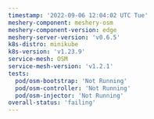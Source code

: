 ```yaml
---
timestamp: '2022-09-06 12:04:02 UTC Tue'
meshery-component: meshery-osm
meshery-component-version: edge
meshery-server-version: 'v0.6.5'
k8s-distro: minikube
k8s-version: 'v1.23.9'
service-mesh: OSM
service-mesh-version: 'v1.2.1'
tests:
  pod/osm-bootstrap: 'Not Running'
  pod/osm-controller: 'Not Running'
  pod/osm-injector: 'Not Running'
overall-status: 'failing'
---
```

